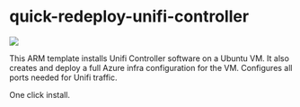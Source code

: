 # quick-redeploy-unifi-controller

<a href="https://portal.azure.com/#create/Microsoft.Template/uri/https%3A%2F%2Fgithub.com%2Fjprf07%2FAzure%2Fblob%2Fmaster%2FJASON%2Fquick-redeploy-unifi-controller%2Fredeploy-main.json" target="_blank">
    <img src="https://redeploy.se/wp-content/uploads/2015/11/redeploy-to-azure.png"/>
</a>

This ARM template installs Unifi Controller software on a Ubuntu VM.
It also creates and deploy a full Azure infra configuration for the VM.
Configures all ports needed for Unifi traffic.

One click install.
